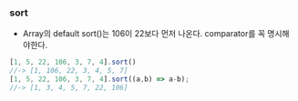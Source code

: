 
### sort
- Array의 default sort()는 106이 22보다 먼저 나온다. comparator를 꼭 명시해야한다.
```js
[1, 5, 22, 106, 3, 7, 4].sort()
//-> [1, 106, 22, 3, 4, 5, 7]
[1, 5, 22, 106, 3, 7, 4].sort((a,b) => a-b);
//-> [1, 3, 4, 5, 7, 22, 106]
```
